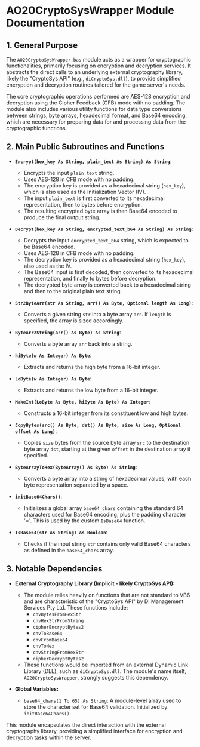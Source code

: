 # AO20CryptoSysWrapper Module Documentation

## 1. General Purpose

The `AO20CryptoSysWrapper.bas` module acts as a wrapper for cryptographic functionalities, primarily focusing on encryption and decryption services. It abstracts the direct calls to an underlying external cryptography library, likely the "CryptoSys API" (e.g., `diCryptoSys.dll`), to provide simplified encryption and decryption routines tailored for the game server's needs.

The core cryptographic operations performed are AES-128 encryption and decryption using the Cipher Feedback (CFB) mode with no padding. The module also includes various utility functions for data type conversions between strings, byte arrays, hexadecimal format, and Base64 encoding, which are necessary for preparing data for and processing data from the cryptographic functions.

## 2. Main Public Subroutines and Functions

*   **`Encrypt(hex_key As String, plain_text As String) As String`**:
    *   Encrypts the input `plain_text` string.
    *   Uses AES-128 in CFB mode with no padding.
    *   The encryption key is provided as a hexadecimal string (`hex_key`), which is also used as the Initialization Vector (IV).
    *   The input `plain_text` is first converted to its hexadecimal representation, then to bytes before encryption.
    *   The resulting encrypted byte array is then Base64 encoded to produce the final output string.

*   **`Decrypt(hex_key As String, encrypted_text_b64 As String) As String`**:
    *   Decrypts the input `encrypted_text_b64` string, which is expected to be Base64 encoded.
    *   Uses AES-128 in CFB mode with no padding.
    *   The decryption key is provided as a hexadecimal string (`hex_key`), also used as the IV.
    *   The Base64 input is first decoded, then converted to its hexadecimal representation, and finally to bytes before decryption.
    *   The decrypted byte array is converted back to a hexadecimal string and then to the original plain text string.

*   **`Str2ByteArr(str As String, arr() As Byte, Optional length As Long)`**:
    *   Converts a given string `str` into a byte array `arr`. If `length` is specified, the array is sized accordingly.

*   **`ByteArr2String(arr() As Byte) As String`**:
    *   Converts a byte array `arr` back into a string.

*   **`hiByte(w As Integer) As Byte`**:
    *   Extracts and returns the high byte from a 16-bit integer.

*   **`LoByte(w As Integer) As Byte`**:
    *   Extracts and returns the low byte from a 16-bit integer.

*   **`MakeInt(LoByte As Byte, hiByte As Byte) As Integer`**:
    *   Constructs a 16-bit integer from its constituent low and high bytes.

*   **`CopyBytes(src() As Byte, dst() As Byte, size As Long, Optional offset As Long)`**:
    *   Copies `size` bytes from the source byte array `src` to the destination byte array `dst`, starting at the given `offset` in the destination array if specified.

*   **`ByteArrayToHex(ByteArray() As Byte) As String`**:
    *   Converts a byte array into a string of hexadecimal values, with each byte representation separated by a space.

*   **`initBase64Chars()`**:
    *   Initializes a global array `base64_chars` containing the standard 64 characters used for Base64 encoding, plus the padding character '='. This is used by the custom `IsBase64` function.

*   **`IsBase64(str As String) As Boolean`**:
    *   Checks if the input string `str` contains only valid Base64 characters as defined in the `base64_chars` array.

## 3. Notable Dependencies

*   **External Cryptography Library (Implicit - likely CryptoSys API):**
    *   The module relies heavily on functions that are not standard to VB6 and are characteristic of the "CryptoSys API" by DI Management Services Pty Ltd. These functions include:
        *   `cnvBytesFromHexStr`
        *   `cnvHexStrFromString`
        *   `cipherEncryptBytes2`
        *   `cnvToBase64`
        *   `cnvFromBase64`
        *   `cnvToHex`
        *   `cnvStringFromHexStr`
        *   `cipherDecryptBytes2`
    *   These functions would be imported from an external Dynamic Link Library (DLL), such as `diCryptoSys.dll`. The module's name itself, `AO20CryptoSysWrapper`, strongly suggests this dependency.

*   **Global Variables:**
    *   `base64_chars(1 To 65) As String`: A module-level array used to store the character set for Base64 validation. Initialized by `initBase64Chars()`.

This module encapsulates the direct interaction with the external cryptography library, providing a simplified interface for encryption and decryption tasks within the server.
